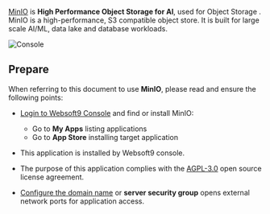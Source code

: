 [MinIO](https://min.io/) is **High Performance Object Storage for AI**, used for Object Storage . MinIO is a high-performance, S3 compatible object store. It is built for large scale AI/ML, data lake and database workloads. 


![Console](https://libs.websoft9.com/Websoft9/DocsPicture/zh/minio/minio-gui-websoft9.png)


## Prepare

When referring to this document to use **MinIO**, please read and ensure the following points:

- [Login to Websoft9 Console](./login-console) and find or install MinIO:
  - Go to **My Apps** listing applications 
  - Go to **App Store** installing target application

- This application is installed by Websoft9 console.


- The purpose of this application complies with the [AGPL-3.0](https://opensource.org/licenses/AGPL-3.0) open source license agreement.


- [Configure the domain name](./domain-set) or **server security group** opens external network ports for application access.